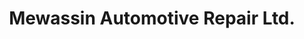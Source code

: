 ---
title: "Mewassin Automotive Repair Ltd."
url: /duffield/mewassin-automotive-repair-ltd/
shop: car repair
---